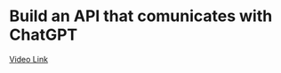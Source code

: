 # Build an API that comunicates with ChatGPT

[Video Link]

[Video Link]: ttps://www.youtube.com/watch?v=25i-Dh6U6Cw&list=PLWJ_9UYCpxILyNgNniu9pHj5M3n29RZ8i&index=2&ab_channel=LesJackson
